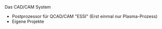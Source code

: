 Das CAD/CAM System

- Postprozessor für QCAD/CAM "ESSI" (Erst einmal nur Plasma-Prozess)
- Eigene Projekte
